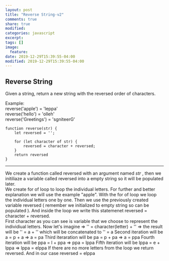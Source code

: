 ```yaml
---
layout: post
title: "Reverse String-v2"
comments: true
share: true
modified:
categories: javascript
excerpt:
tags: []
image:
  feature:
date: 2019-12-29T15:39:55-04:00
modified: 2019-12-29T15:39:55-04:00
---
```


## Reverse String


Given a string, return a new string with the reversed order of characters.

Example:<br>
reverse('apple') = 'leppa'<br>
reverse('hello') = 'olleh'<br>
reverse('Greetings') = 'sgniteerG'<br>



~~~
function reverse(str) {
	let reversed = '';

	for (let character of str) {
		reversed = character + reversed;
	}
	return reversed
}

~~~
___

We create a function called reversed with an argument named *str* , then we initiliaze a variable called reversed into a empty string so it will be populated later.
<br>
We create for of loop to loop the individual letters. For further and better explanation we will use the example "apple".
With the for of loop we loop the individual letters one by one. Then we use the previously created variable reversed ( remember we initialized to empty string so can be populated ). And inside the loop we write this statemenet reversed = character + reversed.
<br>
First character as you can see is variable that we choose to represent the individiual letters. Now let's imagine => 
'' = character(letter) + '' => the result will be '' = a + '' which will be concatenated to  '' = a Second iteration will be a = p + a  => a = pa
Third iteraration will be  pa = p + pa => a = ppa
Fourth iteration will be ppa = l + ppa => ppa = lppa
Fifth iteration will be  lppa = e + lppa => lppa = elppa
If there are no more letters from the loop we return reversed.
And in our case reversed = elppa
